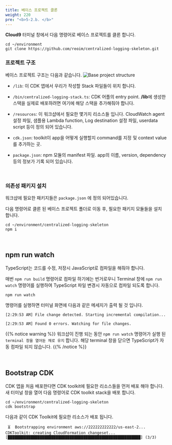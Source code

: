 ```yaml
---
title: 베이스 프로젝트 클론
weight: 220
pre: "<b>5-2.b. </b>"
---
```


**Cloud9** 터미널 창에서 다음 명령어로 베이스 프로젝트를 클론 합니다.

```
cd ~/environment
git clone https://github.com/reoim/centralized-logging-skeleton.git
```

### 프로젝트 구조
베이스 프로젝트 구조는 다음과 같습니다.
![Base project structure](/images/workshop1/structure.png)

* `/lib`: 이 CDK 앱에서 우리가 작성할 Stack 파일들이 위치 합니다.

* `/bin/centralized-logging-stack.ts`:  CDK 어플의 entry point. **/lib**에 생성한 스택을 실제로 배포하려면 여기에 해당 스택을 추가해줘야 합니다.

* `/resources`: 이 워크샵에서 필요한 몇가지 리소스들 입니다. CloudWatch agent 설정 파일, 샘플용 Lambda function, Log destination 설정 파일, userdata script 등이 정의 되어 있습니다.

* `cdk.json`: toolkit이 app을 어떻게 실행할지 command를 지정 및 context value를 추가하는 곳. 

* `package.json`: npm 모듈의 manifest 파일. app의 이름, version, dependency 등의 정보가 기록 되어 있습니다.

&nbsp;

### 의존성 패키지 설치
워크샵에 필요한 패키지들은 `package.json` 에 정의 되어있습니다.

다음 명령어로 클론 된 베이스 프로젝트 폴더로 이동 후, 필요한 패키지 모듈들을 설치 합니다.

```
cd ~/environment/centralized-logging-skeleton
npm i
```

&nbsp;
## npm run watch
TypeScript는 코드를 수정, 저장시 JavaScript로 컴파일을 해줘야 합니다. 

매번 `npm run build` 명령어로 컴파일 하기에는 번거로우니 Terminal 창에 `npm run watch` 명령어를 실행하여 TypeScript 파일 변경시 자동으로 컴파일 되도록 합니다.
```
npm run watch
```

명령어를 실행하면 터미널 화면에 다음과 같은 메세지가 출력 될 것 입니다.
```terminal
[2:29:53 AM] File change detected. Starting incremental compilation...

[2:29:53 AM] Found 0 errors. Watching for file changes.
``` 

{{% notice warning %}}
워크샵이 진행 되는 동안 `npm run watch` 명령어가 실행 된 `terminal 창을 열어둔 채로 유지` 합니다. 해당 terminal 창을 닫으면 TypeScript가 자동 컴파일 되지 않습니다.
{{% /notice %}}


&nbsp;
## Bootstrap CDK
CDK 앱을 처음 배포한다면 CDK toolkit에 필요한 리소스들을 먼저 배포 해야 합니다. 새 터미널 창을 열어 다음 명령어로 CDK toolkit stack을 배포 합니다.
```
cd ~/environment/centralized-logging-skeleton
cdk bootstrap
```

다음과 같이 CDK Toolkit에 필요한 리소스가 배포 됩니다.
```term
 ⏳  Bootstrapping environment aws://222222222222/us-east-2...
CDKToolkit: creating CloudFormation changeset...
[██████████████████████████████████████████████████████████] (3/3)
```